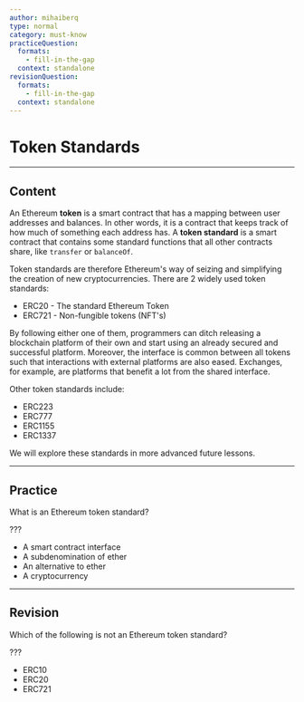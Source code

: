 ```yaml
---
author: mihaiberq
type: normal
category: must-know
practiceQuestion:
  formats:
    - fill-in-the-gap
  context: standalone
revisionQuestion:
  formats:
    - fill-in-the-gap
  context: standalone
---
```


# Token Standards


---

## Content

An Ethereum **token** is a smart contract that has a mapping between user addresses and balances. In other words, it is a contract that keeps track of how much of something each address has. A **token standard** is a smart contract that contains some standard functions that all other contracts share, like `transfer` or `balanceOf`.

Token standards are therefore Ethereum's way of seizing and simplifying the creation of new cryptocurrencies. There are 2 widely used token standards:

- ERC20 - The standard Ethereum Token
- ERC721 - Non-fungible tokens (NFT's)
             	

By following either one of them, programmers can ditch releasing a blockchain platform of their own and start using an already secured and successful platform. Moreover, the interface is common between all tokens such that interactions with external platforms are also eased. Exchanges, for example, are platforms that benefit a lot from the shared interface.

Other token standards include:

- ERC223
- ERC777
- ERC1155
- ERC1337

We will explore these standards in more advanced future lessons.


---

## Practice

What is an Ethereum token standard?

???

- A smart contract interface
- A subdenomination of ether
- An alternative to ether
- A cryptocurrency


---

## Revision

Which of the following is not an Ethereum token standard?

???

- ERC10
- ERC20
- ERC721
